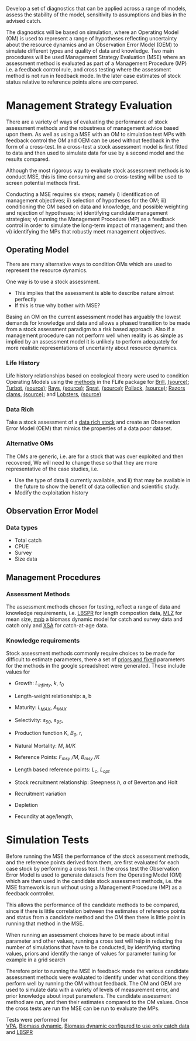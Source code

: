 Develop a set of diagnostics that can be applied across a range of models, assess the stability of the model, sensitivity to assumptions and bias in the advised catch.     

The diagnostics will be based on simulation, where an Operating Model (OM) is used to represent a range of hypotheses reflecting uncertainty about the resource dynamics and an Observation Error Model (OEM) to simulate different types and quality of data and knowledge. Two main procedures will be used Management Strategy Evaluation (MSE) where an assessment method is evaluated as part of a Management Procedure (MP) i.e. a feedback control rule,  and cross testing where the assessment method is not run in feedback mode. In the later case estimates of stock status relative to reference points alone are compared.    
  
# Management Strategy Evaluation

There are a variety of ways of evaluating the performance of stock assessment methods and the robustness of management advice based upon them. As well as using a MSE with an OM to simulation test MPs with feedback control the OM and OEM can be used without feedback in the form of a cross-test. In a cross-test a stock assessment model is first fitted to data and then used to simulate data for use by a second model and the results compared.

Although the most rigorous way to evaluate stock assessment methods is to conduct MSE, this is time consuming and so cross-testing will be used to screen potential methods first. 

Conducting a MSE requires six steps; namely i) identification of management objectives; ii) selection of hypotheses for the OM; iii) conditioning the OM based on data and knowledge, and possible weighting and rejection of hypotheses; iv) identifying candidate management strategies; v) running the Management Procedure (MP) as a feedback control in order to simulate the long-term impact of management; and then vi) identifying the MPs that robustly meet management objectives. 

## Operating Model

There are many alternative ways to condition OMs which are used to represent the resource dynamics.

One way is to use a stock assessment. 
- This implies that the assessment is able to describe nature almost perfectly
- If this is true why bother with MSE? 

Basing an OM on the current assessment model has arguably the lowest demands for knowledge and data and allows  a phased transition to be made from a stock assessment paradigm to a risk based approach. Also if a management procedure can not perform well when reality is as simple as implied by an assessment model it is unlikely to perform adequately for more realistic representations of uncertainty about resource dynamics. 

### Life History

Life history relationships based on ecological theory were used to condition Operating Models using the [methods](https://github.com/flr/mydas/blob/master/tasks/task4/R/FLife-OM.pdf) in the FLife package for [Brill](https://github.com/flr/mydas/blob/master/tasks/task4/R/brill.pdf), [(source)](https://github.com/flr/mydas/blob/master/tasks/task4/R/brill.Rmd); 
[Turbot](https://github.com/flr/mydas/blob/master/tasks/task4/R/turbot.pdf), [(source)](https://github.com/flr/mydas/blob/master/tasks/task4/R/turbot.Rmd); [Rays](https://github.com/flr/mydas/blob/master/tasks/task4/R/ray.pdf), [(source)](https://github.com/flr/mydas/blob/master/tasks/task4/R/ray.Rmd); 
[Sprat](https://github.com/flr/mydas/blob/master/tasks/task4/R/sprat.pdf), [(source)](https://github.com/flr/mydas/blob/master/tasks/task4/R/sprat.Rmd); [Pollack](https://github.com/flr/mydas/blob/master/tasks/task4/R/pollack.pdf), [(source)](https://github.com/flr/mydas/blob/master/tasks/task4/R/pollack.Rmd);
[Razors clams](https://github.com/flr/mydas/blob/master/tasks/task4/R/razor.pdf), [(source)](https://github.com/flr/mydas/blob/master/tasks/task4/R/razor.Rmd); and [Lobsters](https://github.com/flr/mydas/blob/master/tasks/task4/R/lobsters.pdf), [(source)](https://github.com/flr/mydas/blob/master/tasks/task4/R/lobsters.Rmd) 


### Data Rich
Take a stock assessment of a [data rich stock](https://github.com/flr/mydas/blob/master/tasks/task2/R/task2-stock-assessments.pdf) and create an Observation Error Model (OEM) that mimics the properties of a data poor dataset.

### Alternative OMs

The OMs are generic, i.e. are for a stock that was over exploited and then recovered, We will need to change these so that they are more representative of the case studies, i.e. 

+ Use the type of data i) currently available, and ii) that may be available in the future to show the benefit of data collection and scientific study.
+ Modify the exploitation history

## Observation Error Model

### Data types
+ Total catch
+ CPUE
+ Survey
+ Size data 

## Management Procedures
### Assessment Methods

The assessment methods chosen for testing, reflect a range of data and knowledge requirements, i.e. [LBSPR](https://cran.r-project.org/web/packages/LBSPR/index.html) for length compostion data, [MLZ](https://github.com/cran/MLZ) for mean size, [mpb](http://www.flr-project.org/) a biomass dynamic model for catch and survey data and catch only and [XSA](https://github.com/flr/FLXSA) for catch-at-age data.

### Knowledge requirements

Stock assessment methods commonly require choices to be made for difficult to estimate parameters, there a set of [priors and fixed](https://github.com/flr/mydas/blob/master/tasks/task4/R/priors.pdf) parameters for the methods in the google spreadsheet were generated. These include values for

+ Growth: *L<sub>infinty<sub>*, *k*, *t<sub>0<sub>*	
+ Length-weight relationship: a, b
+ Maturity: *L<sub>MAX</sub>*, *A<sub>MAX</sub>* 
+ Selectivity: *s<sub>50<sub>*, *s<sub>95<sub>*,	

+ Production function K, *B<sub>0<sub>*, r,	

+ Natural Mortality: *M*, *M/K*	
+ Reference Points: *F<sub>msy<sub>* */M*, *B<sub>msy<sub>* */K*

+ Length based reference points: *L<sub>c<sub>*, *L<sub>opt<sub>*

+ Stock recruitment relationship: Steepness *h*, *a* of Beverton and Holt

+ Recruitment variation 
+ Depletion	
+ Fecundity at age/length,

# Simulation Tests

Before running the MSE the performance of the stock assessment methods, and the reference points derived from them, are first evaluated for each case stock by performing a cross test. In the cross test the Observation Error Model is used to generate datasets from the Operating Model (OM) which are then used in the candidate stock assessment methods, i.e. the MSE framework is run without using a Management Procedure (MP) as a feedback controller. 

This allows the performance of the candidate methods to be compared, since if there is little correlation between the estimates of reference points and status from a candidate method and the OM then there is little point in running that method in the MSE. 

When running an assessment choices have to be made about initial parameter and other values, running a cross test will help in reducing the number of simulations that have to be conducted, by identifying starting values, priors and identify the range of values for parameter tuning for example in a grid search   
 
Therefore prior to running the MSE in feedback mode the various candidate assessment methods were evaluated to identify under what conditions they perform well by running the OM without feedback. The OM and OEM are used to simulate data with a variety of levels of measurement error, and prior knowledge about input parameters. The candidate assessment method are run, and then their estimates compared to the OM values.
Once the cross tests are run the MSE can be run to evaluate the MPs. 

Tests were performed for  
[VPA](https://github.com/flr/mydas/blob/master/tasks/task4/R/simtest-vpa.pdf), [Biomass dynamic](https://github.com/flr/mydas/blob/master/tasks/task4/R/simtest-bd.pdf), [Biomass dynamic configured to use only catch data](https://github.com/flr/mydas/blob/master/tasks/task4/R/simtest-bdsra.pdf) and [LBSPR](https://github.com/flr/mydas/blob/master/tasks/task4/R/simtest-lbspr.pdf)
